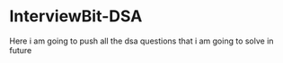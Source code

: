 # InterviewBit-DSA
Here i am going to push all the dsa questions that i am going to solve in future
